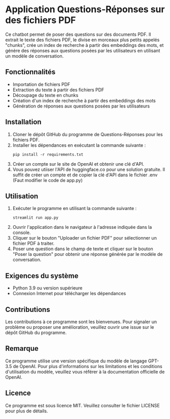 # Application Questions-Réponses sur des fichiers PDF

Ce chatbot permet de poser des questions sur des documents PDF. Il extrait le texte des fichiers PDF, le divise en morceaux plus petits appelés "chunks", crée un index de recherche à partir des embeddings des mots, et génère des réponses aux questions posées par les utilisateurs en utilisant un modèle de conversation.

## Fonctionnalités

- Importation de fichiers PDF
- Extraction du texte à partir des fichiers PDF
- Découpage du texte en chunks
- Création d'un index de recherche à partir des embeddings des mots
- Génération de réponses aux questions posées par les utilisateurs

## Installation

1. Cloner le dépôt GitHub du programme de Questions-Réponses pour les fichiers PDF.
2. Installer les dépendances en exécutant la commande suivante :
   ````
   pip install -r requirements.txt
   ````
3. Créer un compte sur le site de OpenAI et obtenir une clé d'API.
4. Vous pouvez utiiser l'API de huggingface.co pour une solution gratuite. Il suffit de créer un compte et de copier la clé d'API dans le fichier .env (Faut modifier le code de app.py)
## Utilisation

1. Exécuter le programme en utilisant la commande suivante :
   ````
   streamlit run app.py
   ````
2. Ouvrir l'application dans le navigateur à l'adresse indiquée dans la console.
3. Cliquer sur le bouton "Uploader un fichier PDF" pour sélectionner un fichier PDF à traiter.
4. Poser une question dans le champ de texte et cliquer sur le bouton "Poser la question" pour obtenir une réponse générée par le modèle de conversation.

## Exigences du système

- Python 3.9 ou version supérieure
- Connexion Internet pour télécharger les dépendances

## Contributions

Les contributions à ce programme sont les bienvenues. Pour signaler un problème ou proposer une amélioration, veuillez ouvrir une issue sur le dépôt GitHub du programme.


## Remarque

Ce programme utilise une version spécifique du modèle de langage GPT-3.5 de OpenAI. Pour plus d'informations sur les limitations et les conditions d'utilisation du modèle, veuillez vous référer à la documentation officielle de OpenAI.

## Licence

Ce programme est sous licence MIT. Veuillez consulter le fichier LICENSE pour plus de détails.
